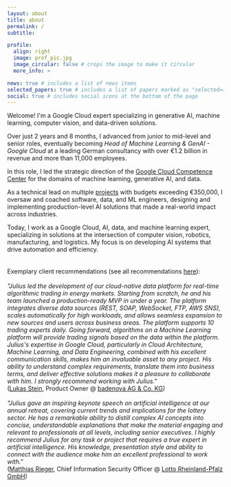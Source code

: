 ```yaml
---
layout: about
title: about
permalink: /
subtitle:

profile:
  align: right
  image: prof_pic.jpg
  image_circular: false # crops the image to make it circular
  more_info: >

news: true # includes a list of news items
selected_papers: true # includes a list of papers marked as "selected={true}"
social: true # includes social icons at the bottom of the page
---
```



Welcome! I'm a Google Cloud expert specializing in generative AI, machine learning, computer vision, and data-driven solutions.

Over just 2 years and 8 months, I advanced from junior to mid-level and senior roles, eventually becoming *Head of Machine Learning & GenAI - Google Cloud*  at a leading German consultancy with over €1.2 billion in revenue and more than 11,000 employees.

In this role, I led the strategic direction of the [Google Cloud Competence Center](https://www.adesso.de/en/technologies/google/adesso-and-google-cloud.jsp) for the domains of machine learning, generative AI, and data. 

As a technical lead on multiple [projects](/_projects/) with budgets exceeding €350,000, I oversaw and coached software, data, and ML engineers, designing and implementing production-level AI solutions that made a real-world impact across industries.

Today, I work as a Google Cloud, AI, data, and machine learning expert, specializing in solutions at the intersection of computer vision, robotics, manufacturing, and logistics. My focus is on developing AI systems that drive automation and efficiency. 
<br><br><br>
Exemplary client recommendations (see all recommendations [here](https://www.linkedin.com/in/jh91/details/recommendations/)):<br><br>
_"Julius led the development of our cloud-native data platform for real-time algorithmic trading in energy markets. Starting from scratch, he and his team launched a production-ready MVP in under a year. The platform integrates diverse data sources (REST, SOAP, WebSocket, FTP, AWS SNS), scales automatically for high workloads, and allows seamless expansion to new sources and users across business areas.
The platform supports 10 trading experts daily. Going forward, algorithms on a Machine Learning platform will provide trading signals based on the data within the platform.
Julius's expertise in Google Cloud, particularly in Cloud Architecture, Machine Learning, and Data Engineering, combined with his excellent communication skills, makes him an invaluable asset to any project. His ability to understand complex requirements, translate them into business terms, and deliver effective solutions makes it a pleasure to collaborate with him.
I strongly recommend working with Julius."_ <br>([Lukas Stein](https://www.linkedin.com/in/lukas-stein/), Product Owner @ [badenova AG & Co. KG](https://www.badenova.de/))
<br><br>
_"Julius gave an inspiring keynote speech on artificial intelligence at our annual retreat, covering current trends and implications for the lottery sector.
He has a remarkable ability to distill complex AI concepts into concise, understandable explanations that make the material engaging and relevant to professionals at all levels, including senior executives.
I highly recommend Julius for any task or project that requires a true expert in artificial intelligence. His knowledge, presentation style and ability to connect with the audience make him an excellent professional to work with."_ <br>([Matthias Rieger](https://www.linkedin.com/in/matthias-rieger-8ba731248/), Chief Information Security Officer @ [Lotto Rheinland-Pfalz GmbH](https://www.lotto-rlp.de/))
<br><br>